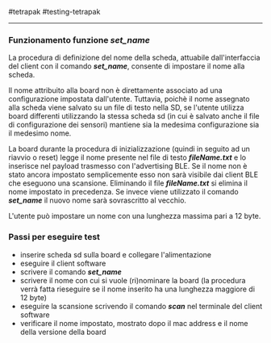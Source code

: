 #tetrapak #testing-tetrapak 

---

### Funzionamento funzione _set_name_
La procedura di definizione del nome della scheda, attuabile dall'interfaccia del client con il comando **_set_name_**, consente di impostare il nome alla scheda.

Il nome attribuito alla board non è direttamente associato ad una configurazione impostata dall'utente. Tuttavia, poichè il nome assegnato alla scheda viene salvato su un file di testo nella SD, se l'utente utilizza board differenti utilizzando la stessa scheda sd (in cui è salvato anche il file di configurazione dei sensori) mantiene sia la medesima configurazione sia il medesimo nome.

La board durante la procedura di inizializzazione (quindi in seguito ad un riavvio o reset) legge il nome presente nel file di testo **_fileName.txt_** e lo inserisce nel payload trasmesso con l'advertising BLE. Se il nome non è stato ancora impostato semplicemente esso non sarà visibile dai client BLE che eseguono una scansione.
Eliminando il file **_fileName.txt_** si elimina il nome impostato in precedenza. Se invece viene utilizzato il comando **_set_name_** il nuovo nome sarà sovrascritto al vecchio.

L'utente può impostare un nome con una lunghezza massima pari a 12 byte.

### Passi per eseguire test
- inserire scheda sd sulla board e collegare l'alimentazione
- eseguire il client software
- scrivere il comando **_set_name_**
- scrivere il nome con cui si vuole (ri)nominare la board (la procedura verrà fatta rieseguire se il nome inserito ha una lunghezza maggiore di 12 byte)
- eseguire la scansione scrivendo il comando **_scan_** nel terminale del client software
- verificare il nome impostato, mostrato dopo il mac address e il nome della versione della board